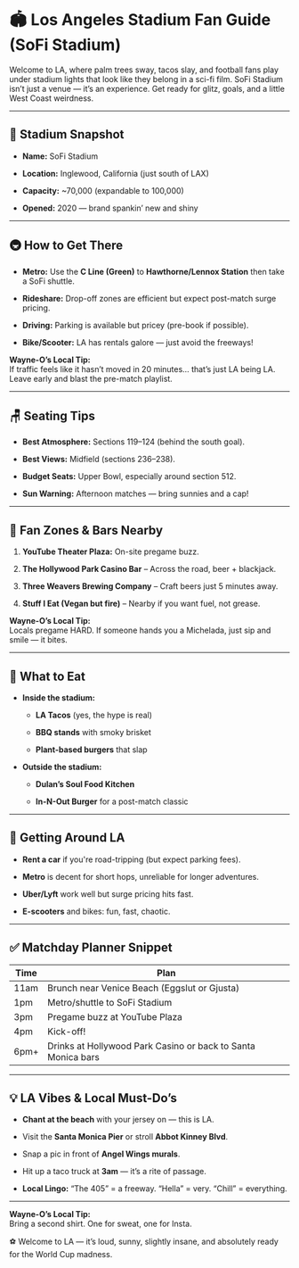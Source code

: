 
# 🏟️ Los Angeles Stadium Fan Guide (SoFi Stadium)

Welcome to LA, where palm trees sway, tacos slay, and football fans play under stadium lights that look like they belong in a sci-fi film. SoFi Stadium isn’t just a venue — it’s an experience. Get ready for glitz, goals, and a little West Coast weirdness.

---

## 📍 Stadium Snapshot

- **Name:** SoFi Stadium
    
- **Location:** Inglewood, California (just south of LAX)
    
- **Capacity:** ~70,000 (expandable to 100,000)
    
- **Opened:** 2020 — brand spankin’ new and shiny
    

---

## 🚇 How to Get There

- **Metro:** Use the **C Line (Green)** to **Hawthorne/Lennox Station** then take a SoFi shuttle.
    
- **Rideshare:** Drop-off zones are efficient but expect post-match surge pricing.
    
- **Driving:** Parking is available but pricey (pre-book if possible).
    
- **Bike/Scooter:** LA has rentals galore — just avoid the freeways!
    

**Wayne-O’s Local Tip:**  
If traffic feels like it hasn’t moved in 20 minutes… that’s just LA being LA. Leave early and blast the pre-match playlist.

---

## 🪑 Seating Tips

- **Best Atmosphere:** Sections 119–124 (behind the south goal).
    
- **Best Views:** Midfield (sections 236–238).
    
- **Budget Seats:** Upper Bowl, especially around section 512.
    
- **Sun Warning:** Afternoon matches — bring sunnies and a cap!
    

---

## 🥳 Fan Zones & Bars Nearby

1. **YouTube Theater Plaza:** On-site pregame buzz.
    
2. **The Hollywood Park Casino Bar** – Across the road, beer + blackjack.
    
3. **Three Weavers Brewing Company** – Craft beers just 5 minutes away.
    
4. **Stuff I Eat (Vegan but fire)** – Nearby if you want fuel, not grease.
    

**Wayne-O’s Local Tip:**  
Locals pregame HARD. If someone hands you a Michelada, just sip and smile — it bites.

---

## 🌮 What to Eat

- **Inside the stadium:**
    
    - **LA Tacos** (yes, the hype is real)
        
    - **BBQ stands** with smoky brisket
        
    - **Plant-based burgers** that slap
        
- **Outside the stadium:**
    
    - **Dulan’s Soul Food Kitchen**
        
    - **In-N-Out Burger** for a post-match classic
        

---

## 🧭 Getting Around LA

- **Rent a car** if you're road-tripping (but expect parking fees).
    
- **Metro** is decent for short hops, unreliable for longer adventures.
    
- **Uber/Lyft** work well but surge pricing hits fast.
    
- **E-scooters** and bikes: fun, fast, chaotic.
    

---

## ✅ Matchday Planner Snippet

|**Time**|**Plan**|
|---|---|
|11am|Brunch near Venice Beach (Eggslut or Gjusta)|
|1pm|Metro/shuttle to SoFi Stadium|
|3pm|Pregame buzz at YouTube Plaza|
|4pm|Kick-off!|
|6pm+|Drinks at Hollywood Park Casino or back to Santa Monica bars|

---

## 💡 LA Vibes & Local Must-Do’s

- **Chant at the beach** with your jersey on — this is LA.
    
- Visit the **Santa Monica Pier** or stroll **Abbot Kinney Blvd**.
    
- Snap a pic in front of **Angel Wings murals**.
    
- Hit up a taco truck at **3am** — it’s a rite of passage.
    
- **Local Lingo:** “The 405” = a freeway. “Hella” = very. “Chill” = everything.
    

---

**Wayne-O’s Local Tip:**  
Bring a second shirt. One for sweat, one for Insta.

⚽ Welcome to LA — it’s loud, sunny, slightly insane, and absolutely ready for the World Cup madness.